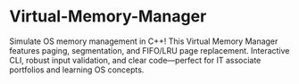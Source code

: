 # Virtual-Memory-Manager
Simulate OS memory management in C++! This Virtual Memory Manager features paging, segmentation, and FIFO/LRU page replacement. Interactive CLI, robust input validation, and clear code—perfect for IT associate portfolios and learning OS concepts.
